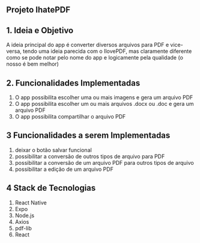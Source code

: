 ## Projeto IhatePDF
## 1. Ideia e Objetivo
   A ideia principal do app é converter diversos arquivos para PDF e vice-versa, tendo uma ideia parecida com o IlovePDF, mas claramente diferente como se pode notar pelo nome do app e logicamente pela qualidade (o nosso é bem melhor)
## 2. Funcionalidades Implementadas
  1. O app possibilita escolher uma ou mais imagens e gera um arquivo PDF
  2. O app possibilita escolher um ou mais arquivos .docx ou .doc e gera um arquivo PDF
  3. O app possibilita compartilhar o arquivo PDF
## 3 Funcionalidades a serem Implementadas
  1. deixar o botão salvar funcional
  2. possibilitar a conversão de outros tipos de arquivo para PDF
  3. possibilitar a conversão de um arquivo PDF para outros tipos de arquivo
  4. possibilitar a edição de um arquivo PDF
## 4 Stack de Tecnologias
  1. React Native
  2. Expo
  3. Node.js
  4. Axios
  5. pdf-lib
  6. React
